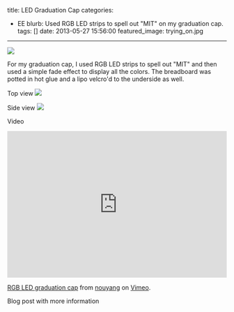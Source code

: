 title: LED Graduation Cap
categories:
  - EE 
blurb: Used RGB LED strips to spell out "MIT" on my graduation cap.
tags: []
date: 2013-05-27 15:56:00
featured_image: trying_on.jpg
---

<!--1303.webm-->
![](trying_on.jpg)

For my graduation cap, I used RGB LED strips to spell out "MIT" and then used a simple fade effect to display all the colors. The breadboard was potted in hot glue and a lipo velcro'd to the underside as well.

Top view
![](cap.jpg)

Side view
![](side_view.jpg)

Video 
<div style="padding:66.67% 0 0 0;position:relative;"><iframe src="https://player.vimeo.com/video/264710630?color=f0b000&byline=0&portrait=0" style="position:absolute;top:0;left:0;width:100%;height:100%;" frameborder="0" webkitallowfullscreen mozallowfullscreen allowfullscreen></iframe></div><script src="https://player.vimeo.com/api/player.js"></script>
<p><a href="https://vimeo.com/264710630">RGB LED graduation cap</a> from <a href="https://vimeo.com/user83975514">nouyang</a> on <a href="https://vimeo.com">Vimeo</a>.</p>

Blog post with more information
[](http://www.orangenarwhals.com/2013/06/rgb-led-graduation-cap-shenanigans-mit-graduation-report)
